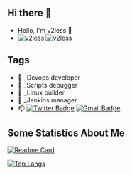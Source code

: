 ## Hi there 👋


- Hello, I'm v2less 👋
- ![v2less](https://komarev.com/ghpvc/?username=v2less) ![v2less](https://visitor-badge.glitch.me/badge?page_id=v2less.profile)

## Tags

- 🔭 _Devops developer
- 🌱 _Scripts debugger
- 🤔 _Linux builder
- 💬 _Jenkins manager
- 📫 [![Twitter Badge](https://img.shields.io/badge/-twitter-blue?style=flat-square&logo=Twitter&logoColor=white&link=)](https://twitter.com/v2less) [![Gmail Badge](https://img.shields.io/badge/-Gmail-c14438?style=flat-square&logo=Gmail&logoColor=white&link=mailto:waytoarcher@gmail.com)](mailto:waytoarcher@gmail.com)


## Some Statistics About Me

[![Readme Card](https://github-readme-stats.vercel.app/api?username=v2less&show_icons=true&title_color=ffffff&icon_color=bb2acf&text_color=daf7dc&bg_color=151515)](https://github.com/anuraghazra/github-readme-stats)

[![Top Langs](https://github-readme-stats.vercel.app/api/top-langs/?username=v2less&layout=compact&exclude_repo=sumy7.github.io&title_color=ffffff&icon_color=bb2acf&text_color=daf7dc&bg_color=151515)](https://github.com/anuraghazra/github-readme-stats)
